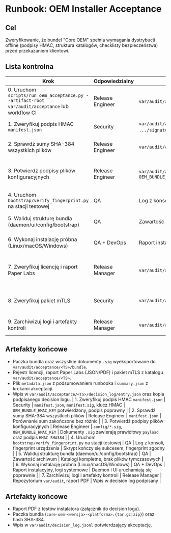 # Runbook: OEM Installer Acceptance

## Cel
Zweryfikowanie, że bundel "Core OEM" spełnia wymagania dystrybucji offline (podpisy HMAC, struktura katalogów, checklisty bezpieczeństwa) przed przekazaniem klientowi.

## Lista kontrolna
| Krok | Odpowiedzialny | Artefakty | Akceptacja |
| --- | --- | --- | --- |
| 0. Uruchom `scripts/run_oem_acceptance.py --artifact-root var/audit/acceptance` lub workflow CI | Release Engineer | `var/audit/acceptance/<TS>/metadata.json`, log CLI | Wszystkie kroki oznaczone jako `ok`, brak statusów `failed` |
| 1. Zweryfikuj podpis HMAC `manifest.json` | Security | `var/audit/acceptance/<TS>/bundle/manifest.json`, `.../signatures/manifest.json.sig`, klucz HMAC | `OEM_BUNDLE_HMAC_KEY` potwierdzony, podpis poprawny |
| 2. Sprawdź sumy SHA-384 wszystkich plików | Release Engineer | `var/audit/acceptance/<TS>/bundle/manifest.json` | Porównanie sum zakończone bez różnic |
| 3. Potwierdź podpisy plików konfiguracyjnych | Release Engineer | `var/audit/acceptance/<TS>/bundle/signatures/config/*.sig`, `OEM_BUNDLE_HMAC_KEY` | Dokumenty `.sig` zawierają prawidłowy `payload` oraz podpis `HMAC-SHA384` |
| 4. Uruchom `bootstrap/verify_fingerprint.py` na stacji testowej | QA | Log z konsoli, fingerprint urządzenia | Skrypt kończy się sukcesem, fingerprint zgodny |
| 5. Waliduj strukturę bundla (daemon/ui/config/bootstrap) | QA | Zawartość archiwum z `var/audit/acceptance/<TS>/bundle` | Katalogi kompletne, brak plików tymczasowych |
| 6. Wykonaj instalację próbna (Linux/macOS/Windows) | QA + DevOps | Raport instalacyjny, logi systemowe | Daemon i UI uruchamiają się poprawnie |
| 7. Zweryfikuj licencję i raport Paper Labs | Release Manager | `var/audit/acceptance/<TS>/license`, `.../paper_labs` | Licencja zawiera poprawny fingerprint/profil, raport Paper Labs bez naruszeń |
| 8. Zweryfikuj pakiet mTLS | Security | `var/audit/acceptance/<TS>/mtls` | Certyfikaty ważne, zgodne z polityką CN/O, rotacja wpisana |
| 9. Zarchiwizuj logi i artefakty kontroli | Release Manager | `var/audit/acceptance/<TS>/decision_log`, raport PDF | Wpis w decision log podpisany, link do raportu |

## Artefakty końcowe
- Paczka bundla oraz wszystkie dokumenty `.sig` wyeksportowane do `var/audit/acceptance/<TS>/bundle`.
- Rejestr licencji, raport Paper Labs (JSON/PDF) i pakiet mTLS z katalogu `var/audit/acceptance/<TS>`.
- Plik `metadata.json` z podsumowaniem runbooka i `summary.json` z krokami akceptacji.
- Wpis w `var/audit/acceptance/<TS>/decision_log/entry.json` oraz kopia podpisanego decision logu.
| 1. Zweryfikuj podpis HMAC `manifest.json` | Security | `manifest.json`, `manifest.sig`, klucz HMAC | `OEM_BUNDLE_HMAC_KEY` potwierdzony, podpis poprawny |
| 2. Sprawdź sumy SHA-384 wszystkich plików | Release Engineer | `manifest.json` | Porównanie sum zakończone bez różnic |
| 3. Potwierdź podpisy plików konfiguracyjnych | Release Engineer | `config/*.sig`, `OEM_BUNDLE_HMAC_KEY` | Dokumenty `.sig` zawierają prawidłowy `payload` oraz podpis `HMAC-SHA384` |
| 4. Uruchom `bootstrap/verify_fingerprint.py` na stacji testowej | QA | Log z konsoli, fingerprint urządzenia | Skrypt kończy się sukcesem, fingerprint zgodny |
| 5. Waliduj strukturę bundla (daemon/ui/config/bootstrap) | QA | Zawartość archiwum | Katalogi kompletne, brak plików tymczasowych |
| 6. Wykonaj instalację próbna (Linux/macOS/Windows) | QA + DevOps | Raport instalacyjny, logi systemowe | Daemon i UI uruchamiają się poprawnie |
| 7. Zarchiwizuj logi i artefakty kontroli | Release Manager | Repozytorium `var/audit`, raport PDF | Wpis w decision log podpisany |

## Artefakty końcowe
- Raport PDF z testów instalatora (załącznik do decision logu).
- Paczka bundla (`core-oem-<wersja>-<platforma>.{tar.gz|zip}`) oraz hash SHA-384.
- Wpis w `var/audit/decision_log.jsonl` potwierdzający akceptację.

